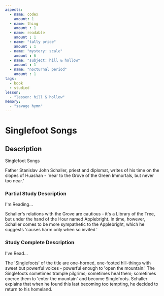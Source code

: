 ```yaml
---
aspects: 
  - name: codex
    amount: 1
  - name: thing
    amount : 1
  - name: readable
    amount : 1
  - name: "tally price"
    amount : 1
  - name: "mystery: scale"
    amount : 6
  - name: "subject: hill & hollow"
    amount : 1
  - name: "nocturnal period"
    amount : 1
tags:
  - book
  - studied
lesson:
  - "lesson: hill & hollow"
memory:
  - "savage hymn"
---
```


# Singlefoot Songs

## Description
Singlefoot Songs

Father Stanislav John Schaller, priest and diplomat, writes of his time on the slopes of Huashan - 'near to the Grove of the Green Immortals, but never too near.'
### Partial Study Description
I'm Reading...

Schaller's relations with the Grove are cautious - it's a Library of the Tree, but under the hand of the Hour named Applebright. In time, however, Schaller comes to be more sympathetic to the Applebright, which he suggests 'causes harm only when so invited.'
### Study Complete Description
I've Read...

The 'Singlefoots' of the title are one-horned, one-footed hill-things with sweet but powerful voices - powerful enough to 'open the mountain.' The Singlefoots sometimes trample pilgrims; sometimes heal them; sometimes coerce them to 'enter the mountain' and become Singlefoots. Schaller explains that when he found this last becoming too tempting, he decided to return to his homeland.